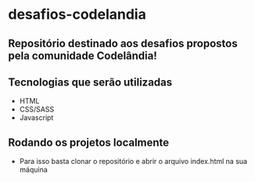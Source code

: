 # desafios-codelandia

## Repositório destinado aos desafios propostos pela comunidade Codelândia!

## Tecnologias que serão utilizadas
- HTML
- CSS/SASS
- Javascript

## Rodando os projetos localmente
- Para isso basta clonar o repositório e abrir o arquivo index.html na sua máquina
